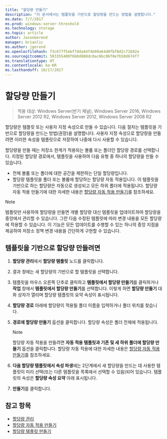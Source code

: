 ```yaml
---
title: "할당량 만들기"
description: "이 문서에서는 템플릿을 기반으로 할당량을 만드는 방법을 설명합니다."
ms.date: 7/7/2017
ms.prod: windows-server-threshold
ms.technology: storage
ms.topic: article
author: JasonGerend
manager: brianlic
ms.author: jgerend
ms.openlocfilehash: f3c677f5ebf7dda44f4b99a64d0fbf8d2c72b92e
ms.sourcegitcommit: 583355400f6b0d880dc0ac6bc06f0efb50d674f7
ms.translationtype: HT
ms.contentlocale: ko-KR
ms.lasthandoff: 10/17/2017
---
```

# <a name="create-a-quota"></a>할당량 만들기

> 적용 대상: Windows Server(반기 채널), Windows Server 2016, Windows Server 2012 R2, Windows Server 2012, Windows Server 2008 R2

할당량은 템플릿 또는 사용자 지정 속성으로 만들 수 있습니다. 다음 절차는 템플릿을 기반으로 할당량을 만드는 방법(권장)을 설명합니다. 사용자 지정 속성으로 할당량을 만들려면 이러한 속성을 템플릿으로 저장하여 나중에 다시 사용할 수 있습니다.

할당량을 만들 때는 저장소 한계가 적용되는 볼륨 또는 폴더인 할당량 경로를 선택합니다. 지정된 할당량 경로에서, 템플릿을 사용하여 다음 유형 중 하나의 할당량을 만들 수 있습니다.

-   전체 볼륨 또는 폴더에 대한 공간을 제한하는 단일 할당량입니다.
-   할당량 템플릿을 폴더 또는 볼륨에 할당하는 할당량 자동 적용입니다. 이 템플릿을 기반으로 하는 할당량은 자동으로 생성되고 모든 하위 폴더에 적용됩니다. 할당량 자동 적용 만들기에 대한 자세한 내용은 [할당량 자동 적용 만들기](create-auto-apply-quota.md)를 참조하세요.


> [!Note]
> 템플릿만 사용하여 할당량을 만들면 개별 할당량 대신 템플릿을 업데이트하여 할당량을 중앙에서 관리할 수 있습니다. 그런 다음 수정된 템플릿에 따라 변경 내용을 모든 할당량에 적용할 수 있습니다. 이 기능은 모든 업데이트를 수행할 수 있는 하나의 중앙 지점을 제공하여 저장소 정책 변경 내용을 간단하게 구현할 수 있습니다.

## <a name="to-create-a-quota-that-is-based-on-a-template"></a>템플릿을 기반으로 할당량 만들려면

1.  **할당량 관리**에서 **할당량 템플릿** 노드를 클릭합니다.

2.  결과 창에는 새 할당량의 기반으로 할 템플릿을 선택합니다.

3.  템플릿을 마우스 오른쪽 단추로 클릭하고 **템플릿에서 할당량 만들기**를 클릭하거나 **작업** 창에서 **템플릿에서 할당량 만들기**를 선택합니다. 이렇게 하면 **할당량 만들기** 대화 상자가 열리며 할당량 템플릿의 요약 속성이 표시됩니다.

4.  **할당량 경로** 아래에 할당량이 적용될 폴더 이름을 입력하거나 폴더 위치를 찾습니다.

5.  **경로에 할당량 만들기** 옵션을 클릭합니다. 할당량 속성은 폴더 전체에 적용됩니다.

     > [!Note]
     > 할당량 자동 적용을 만들려면 **자동 적용 템플릿과 기존 및 새 하위 폴더에 할당량 만들기** 옵션을 클릭합니다. 할당량 자동 적용에 대한 자세한 내용은 [할당량 자동 적용 만들기](create-auto-apply-quota.md)를 참조하세요.

6.  **다음 할당량 템플릿에서 속성 파생**에는 2단계에서 새 할당량을 만드는 데 사용한 템플릿이 미리 선택(또는 다른 템플릿을 목록에서 선택할 수 있음)되어 있습니다. 템플릿의 속성은 **할당량 속성 요약** 아래 표시됩니다.

7.  **만들기**를 클릭합니다.

## <a name="see-also"></a>참고 항목

-   [할당량 관리](quota-management.md)
-   [할당량 자동 적용 만들기](create-auto-apply-quota.md)
-   [할당량 템플릿 만들기](create-quota-template.md)


